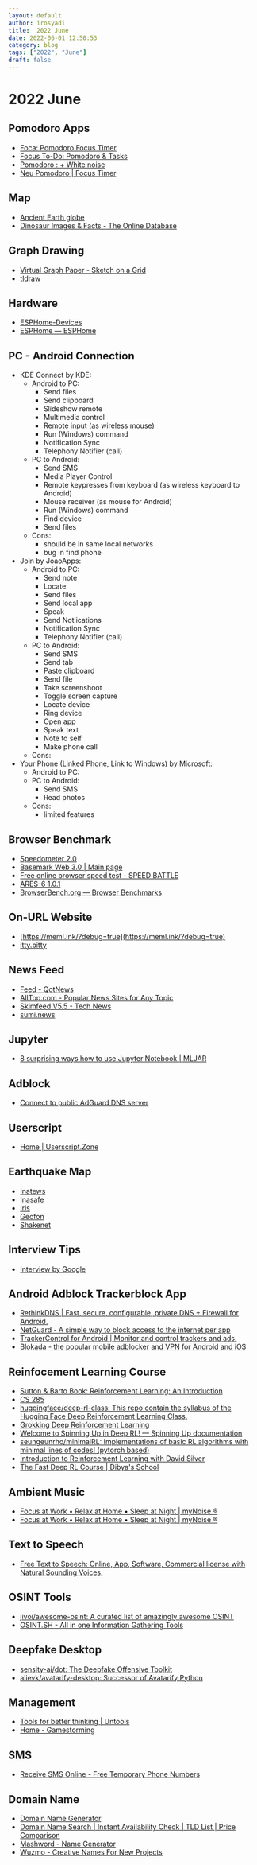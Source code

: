 ```yaml
---
layout: default
author: irosyadi
title:  2022 June
date: 2022-06-01 12:50:53
category: blog
tags: ["2022", "June"]
draft: false
---
```


# 2022 June



## Pomodoro Apps
- [Foca: Pomodoro Focus Timer](https://play.google.com/store/apps/details?id=com.pomodoro.foca)
- [Focus To-Do: Pomodoro & Tasks](https://play.google.com/store/apps/details?id=com.superelement.pomodoro)
- [Pomodoro : + White noise](https://play.google.com/store/apps/details?id=com.kinp.pomodoro)
- [Neu Pomodoro | Focus Timer](https://play.google.com/store/apps/details?id=com.develhoping.pomodoro)

## Map
* [Ancient Earth globe](https://dinosaurpictures.org/ancient-earth#260=)
* [Dinosaur Images & Facts - The Online Database](https://dinosaurpictures.org/)

## Graph Drawing
* [Virtual Graph Paper - Sketch on a Grid](https://virtual-graph-paper.com/)
* [tldraw](https://www.tldraw.com/)

## Hardware
* [ESPHome-Devices](https://www.esphome-devices.com/)
* [ESPHome — ESPHome](https://esphome.io/index.html)

## PC - Android Connection
- KDE Connect by KDE: 
    - Android to PC:
        - Send files
        - Send clipboard
        - Slideshow remote
        - Multimedia control
        - Remote input (as wireless mouse)
        - Run (Windows) command
        - Notification Sync
        - Telephony Notifier (call)
    - PC to Android:
        - Send SMS
        - Media Player Control
        - Remote keypresses from keyboard (as wireless keyboard to Android)
        - Mouse receiver (as mouse for Android)
        - Run (Windows) command 
        - Find device
        - Send files
    - Cons:
        - should be in same local networks
        - bug in find phone
- Join by JoaoApps:
    - Android to PC:
        - Send note
        - Locate
        - Send files
        - Send local app
        - Speak
        - Send Notiications
        - Notification Sync
        - Telephony Notifier (call)
    - PC to Android:
        - Send SMS
        - Send tab
        - Paste clipboard
        - Send file
        - Take screenshoot
        - Toggle screen capture
        - Locate device
        - Ring device
        - Open app
        - Speak text
        - Note to self
        - Make phone call
    - Cons:
- Your Phone (Linked Phone, Link to Windows) by Microsoft:
    - Android to PC:
    - PC to Android:
        - Send SMS
        - Read photos
    - Cons:
        - limited features
        
## Browser Benchmark
* [Speedometer 2.0](https://browserbench.org/Speedometer2.0/)
* [Basemark Web 3.0 | Main page](https://web.basemark.com/)
* [Free online browser speed test - SPEED BATTLE](http://www.speed-battle.com/statistics_e.php)
* [ARES-6 1.0.1](https://browserbench.org/ARES-6/)
* [BrowserBench.org — Browser Benchmarks](https://browserbench.org/)

## On-URL Website
* [https://meml.ink/?debug=true](https://meml.ink/?debug=true)
* [itty.bitty](https://itty.bitty.site/edit)

## News Feed
* [Feed - QotNews](https://news.t0.vc/)
* [AllTop.com - Popular News Sites for Any Topic](https://alltop.com/)
* [Skimfeed V5.5 - Tech News](https://skimfeed.com/)
* [sumi.news](https://sumi.news/)

## Jupyter
* [8 surprising ways how to use Jupyter Notebook | MLJAR](https://mljar.com/blog/how-to-use-jupyter-notebook/)

## Adblock
* [Connect to public AdGuard DNS server](https://adguard-dns.io/en/public-dns.html)

## Userscript
- [Home | Userscript.Zone](https://www.userscript.zone/)

## Earthquake Map
- [Inatews](https://inatews.bmkg.go.id/)
- [Inasafe](https://realtime.inasafe.org/realtime/)
- [Iris](http://ds.iris.edu/seismon/index.phtml)
- [Geofon](https://geofon.gfz-potsdam.de/)
- [Shakenet](https://shakenet.raspberryshake.org/)

## Interview Tips
- [Interview by Google](https://grow.google/certificates/interview-warmup/)

## Android Adblock Trackerblock App
* [RethinkDNS | Fast, secure, configurable, private DNS + Firewall for Android.](https://rethinkdns.com/)
* [NetGuard - A simple way to block access to the internet per app](https://netguard.me/)
* [TrackerControl for Android | Monitor and control trackers and ads.](https://trackercontrol.org/)
* [Blokada - the popular mobile adblocker and VPN for Android and iOS](https://blokada.org/)

## Reinfocement Learning Course
* [Sutton & Barto Book: Reinforcement Learning: An Introduction](http://incompleteideas.net/book/the-book.html)
* [CS 285](http://rail.eecs.berkeley.edu/deeprlcourse/)
* [huggingface/deep-rl-class: This repo contain the syllabus of the Hugging Face Deep Reinforcement Learning Class.](https://github.com/huggingface/deep-rl-class)
* [Grokking Deep Reinforcement Learning](https://www.manning.com/books/grokking-deep-reinforcement-learning)
* [Welcome to Spinning Up in Deep RL! — Spinning Up documentation](https://spinningup.openai.com/en/latest/)
* [seungeunrho/minimalRL: Implementations of basic RL algorithms with minimal lines of codes! (pytorch based)](https://github.com/seungeunrho/minimalRL)
* [Introduction to Reinforcement Learning with David Silver](https://www.deepmind.com/learning-resources/introduction-to-reinforcement-learning-with-david-silver)
* [The Fast Deep RL Course | Dibya's School](https://courses.dibya.online/p/fastdeeprl)

## Ambient Music
* [Focus at Work • Relax at Home • Sleep at Night | myNoise ®](https://mynoise.net/)
* [Focus at Work • Relax at Home • Sleep at Night | myNoise ®](https://mynoise.net/howToUseSoundMachines.php)

## Text to Speech
- [Free Text to Speech: Online, App, Software, Commercial license with Natural Sounding Voices.](https://www.naturalreaders.com/index.html)

## OSINT Tools
* [jivoi/awesome-osint: A curated list of amazingly awesome OSINT](https://github.com/jivoi/awesome-osint#-general-search)
* [OSINT.SH - All in one Information Gathering Tools](https://osint.sh/)

## Deepfake Desktop
- [sensity-ai/dot: The Deepfake Offensive Toolkit](https://github.com/sensity-ai/dot)
- [alievk/avatarify-desktop: Successor of Avatarify Python](https://github.com/alievk/avatarify-desktop)

## Management
- [Tools for better thinking | Untools](https://untools.co/)
- [Home - Gamestorming](https://gamestorming.com/)

## SMS
- [Receive SMS Online - Free Temporary Phone Numbers](https://www.receivesms.org/)

## Domain Name
* [Domain Name Generator](https://instantdomainsearch.com/domain/generator?q=book)
* [Domain Name Search | Instant Availability Check | TLD List | Price Comparison](https://domain.garden/)
* [Mashword - Name Generator](https://mashword.com/search?words=digital%20twin&tld=com)
* [Wuzmo - Creative Names For New Projects](https://wuzmo.com/)